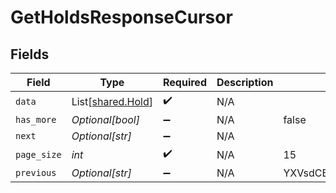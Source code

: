 # GetHoldsResponseCursor


## Fields

| Field                                            | Type                                             | Required                                         | Description                                      | Example                                          |
| ------------------------------------------------ | ------------------------------------------------ | ------------------------------------------------ | ------------------------------------------------ | ------------------------------------------------ |
| `data`                                           | List[[shared.Hold](../../models/shared/hold.md)] | :heavy_check_mark:                               | N/A                                              |                                                  |
| `has_more`                                       | *Optional[bool]*                                 | :heavy_minus_sign:                               | N/A                                              | false                                            |
| `next`                                           | *Optional[str]*                                  | :heavy_minus_sign:                               | N/A                                              |                                                  |
| `page_size`                                      | *int*                                            | :heavy_check_mark:                               | N/A                                              | 15                                               |
| `previous`                                       | *Optional[str]*                                  | :heavy_minus_sign:                               | N/A                                              | YXVsdCBhbmQgYSBtYXhpbXVtIG1heF9yZXN1bHRzLol=     |